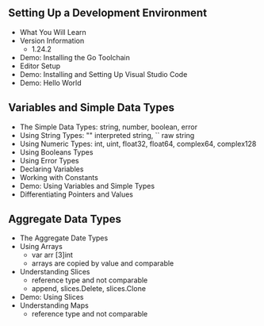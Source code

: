 ## Setting Up a Development Environment
  - What You Will Learn
  - Version Information
    - 1.24.2
  - Demo: Installing the Go Toolchain
  - Editor Setup
  - Demo: Installing and Setting Up Visual Studio Code
  - Demo: Hello World
## Variables and Simple Data Types
  - The Simple Data Types: string, number, boolean, error
  - Using String Types: "" interpreted string, `` raw string
  - Using Numeric Types: int, uint, float32, float64, complex64, complex128
  - Using Booleans Types
  - Using Error Types
  - Declaring Variables
  - Working with Constants
  - Demo: Using Variables and Simple Types
  - Differentiating Pointers and Values
## Aggregate Data Types
  - The Aggregate Date Types
  - Using Arrays
    - var arr [3]int
    - arrays are copied by value and comparable
  - Understanding Slices
    - reference type and not comparable
    - append, slices.Delete, slices.Clone
  - Demo: Using Slices
  - Understanding Maps
    - reference type and not comparable
